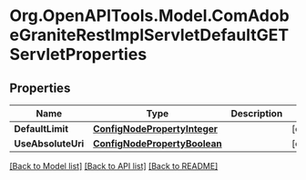# Org.OpenAPITools.Model.ComAdobeGraniteRestImplServletDefaultGETServletProperties
## Properties

Name | Type | Description | Notes
------------ | ------------- | ------------- | -------------
**DefaultLimit** | [**ConfigNodePropertyInteger**](ConfigNodePropertyInteger.md) |  | [optional] 
**UseAbsoluteUri** | [**ConfigNodePropertyBoolean**](ConfigNodePropertyBoolean.md) |  | [optional] 

[[Back to Model list]](../README.md#documentation-for-models) [[Back to API list]](../README.md#documentation-for-api-endpoints) [[Back to README]](../README.md)

